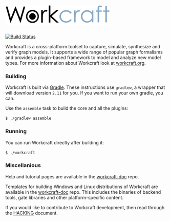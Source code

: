# ![Workcraft logo](logo.png)
[![Build Status](https://travis-ci.org/tuura/workcraft.svg?branch=master)](https://travis-ci.org/tuura/workcraft)

Workcraft is a cross-platform toolset to capture, simulate, synthesize
and verify graph models. It supports a wide range of popular graph
formalisms and provides a plugin-based framework to model and analyze
new model types. For more information about Workcraft look at
[workcraft.org](http://workcraft.org/).

### Building

Workcraft is built via [Gradle](https://gradle.org/). These instructions
use `gradlew`, a wrapper that will download version `2.11` for you. If
you want to run your own gradle, you can.

Use the `assemble` task to build the core and all the plugins:

    $ ./gradlew assemble

### Running

You can run Workcraft directly after building it:

    $ ./workcraft

### Miscellanious

Help and tutorial pages are available in the
[workcraft-doc](https://github.com/tuura/workcraft-doc) repo.

Templates for building Windows and Linux distributions of Workcraft are
available in the [workcraft-doc](https://github.com/tuura/workcraft-dist-template)
repo. This includes the binaries of backend tools, gate libraries and
other platform-specific content.

If you would like to contribute to Workcraft development, then read
through the [HACKING](HACKING.md) document.
